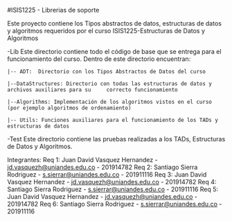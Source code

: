 #ISIS1225 - Librerias de soporte

Este proyecto contiene los Tipos abstractos de datos, estructuras de datos y algoritmos requeridos por el curso ISIS1225-Estructuras de Datos y Algoritmos

-Lib
Este directorio contiene todo el código de base que se entrega para el funcionamiento del curso.  Dentro de este directorio encuentran:
    
    |-- ADT:  Directorio con los Tipos Abstractos de Datos del curso

    |--DataStructures: Directorio con todas las estructuras de datos y archivos auxiliares para su     correcto funcionamiento

    |--Algorithms: Implementación de los algoritmos vistos en el curso (por ejemplo algoritmos de ordenamiento)

    |-- Utils: Funciones auxiliares para el funcionamiento de los TADs y estructuras de datos

-Test
Este directorio contiene las pruebas realizadas a los TADs, Estructuras de Datos y Algoritmos.

Integrantes:
Req 1: Juan David Vasquez Hernandez - jd.vasquezh@uniandes.edu.co - 201914782
Req 2: Santiago Sierra Rodriguez - s.sierrar@uniandes.edu.co - 201911116
Req 3: Juan David Vasquez Hernandez - jd.vasquezh@uniandes.edu.co - 201914782
Req 4: Santiago Sierra Rodriguez - s.sierrar@uniandes.edu.co - 201911116
Req 5: Juan David Vasquez Hernandez - jd.vasquezh@uniandes.edu.co - 201914782
Req 6: Santiago Sierra Rodriguez - s.sierrar@uniandes.edu.co - 201911116